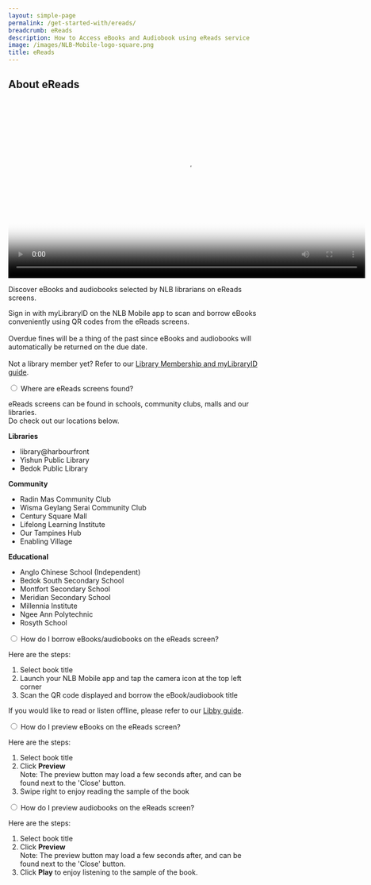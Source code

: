 ```yaml
---
layout: simple-page
permalink: /get-started-with/ereads/
breadcrumb: eReads
description: How to Access eBooks and Audiobook using eReads service
image: /images/NLB-Mobile-logo-square.png
title: eReads
---
```

<h2>About eReads</h2>

<p></p>

<div class="vd">
     <video width="720px" poster="/images/Thumbnail_eReads_video.PNG" controls>
  <source src="/images/Video_eReads.mp4" type="video/mp4" />
</video>


<p>Discover eBooks and audiobooks selected by NLB librarians on eReads screens.</p>  

<p>Sign in with myLibraryID on the NLB Mobile app to scan and borrow eBooks conveniently using QR codes from the eReads screens.<br/><br/>Overdue fines will be a thing of the past since eBooks and audiobooks will automatically be returned on the due date.
<br/><br/>Not a library member yet? Refer to our <a href="/get-started-with/mylibrary/">Library Membership and myLibraryID guide</a>.</p>


<div class="acc-kontainer" id="eReads-get-started">          
	<div>
<div>
		<input type="radio" name="acc" id="acc1">
        <label for="acc1">Where are eReads screens found? </label>
<div class="acc-body">
      	<p>eReads screens can be found in schools, community clubs, malls and our libraries. <br/>Do check out our locations below.</p>

  <p><b>Libraries</b></p>
<ul>   
	<li> library@harbourfront</li>
	<li> Yishun Public Library</li>
    <li> Bedok Public Library</li>
    </ul>  

<p>
    <b>Community</b>
</p><ul><li>Radin Mas Community Club</li><li>Wisma Geylang Serai Community Club</li>
<li>Century Square Mall</li>
<li>Lifelong Learning Institute</li>
<li>Our Tampines Hub</li>
<li>Enabling Village</li>
</ul>  
<p>
    <b>Educational</b>
</p>

<ul>   
	<li>Anglo Chinese School (Independent)</li>
    <li>Bedok South Secondary School</li>
    <li>Montfort Secondary School</li>
    <li>Meridian Secondary School</li>
    <li>Millennia Institute</li>
    <li>Ngee Ann Polytechnic</li>
    <li>Rosyth School</li>
    </ul>      </div> </div> 



<div>
		<input type="radio" name="acc" id="acc2">
        <label for="acc2">How do I borrow eBooks/audiobooks on the eReads screen?</label>
<div class="acc-body">
        <p>Here are the steps:</p>
<ol>   
	<li> Select book title</li>
	<li> Launch your NLB Mobile app and tap the camera icon at the top left corner</li>
	<li>Scan the QR code displayed and borrow the eBook/audiobook title</li>
    </ol> <p>
    If you would like to read or listen offline, please refer to our  <a href="/get-started-with/libby/">Libby guide</a>.
    </p></div></div>


<div>
		<input type="radio" name="acc" id="acc3">
        <label for="acc3">How do I preview eBooks on the eReads screen?</label>
<div class="acc-body">
	<p>Here are the steps:</p>
<ol>   
	<li> Select book title</li>
    <li> Click <b>Preview</b>
         <br/> <span style="font-size:14px">Note: The preview button may load a few seconds after, and can be found next to the 'Close' button.</span></li>
	<li> Swipe right to enjoy reading the sample of the book</li>
    </ol>
        </div> </div>


<div>
		<input type="radio" name="acc" id="acc4">
        <label for="acc4">How do I preview audiobooks on the eReads screen?</label>
<div class="acc-body">
      	<p>Here are the steps:</p>
<ol>   
	<li> Select book title</li>
	<li>  Click <b>Preview</b>
    <br/> <span style="font-size:14px">Note: The preview button may load a few seconds after, and can be found next to the 'Close' button.</span></li>
    <li> Click <b>Play</b> to enjoy listening to the sample of
the book.</li>
    </ol>  
        </div> </div> 




</div> </div><!--close FAQ-section-->

